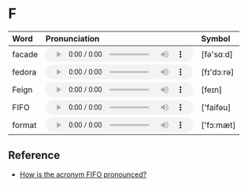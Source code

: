 
# F

| Word  | Pronunciation | Symbol |
| :-- | :-- | :-- |
| facade | <audio :src="$withBase('/audio/facade.mp3')" controls="controls"></audio> | [fə'sɑːd] |
| fedora | <audio :src="$withBase('/audio/fedora.mp3')" controls="controls"></audio> | [fɪ'dɔːrə] |
| Feign | <audio :src="$withBase('/audio/Feign.mp3')" controls="controls"></audio> | [feɪn] |
| FIFO | <audio :src="$withBase('/audio/FIFO.mp3')" controls="controls"></audio> | ['faifəu] |
| format | <audio :src="$withBase('/audio/format.mp3')" controls="controls"></audio> | ['fɔːmæt] |

## Reference

- [How is the acronym FIFO pronounced?](https://www.quora.com/How-is-the-acronym-FIFO-pronounced)

<style lang="css">
audio {
  height: 30px;
}

@media screen and (max-width: 720px){
  audio { 
    width: 20px; 
  } 
}
</style>
